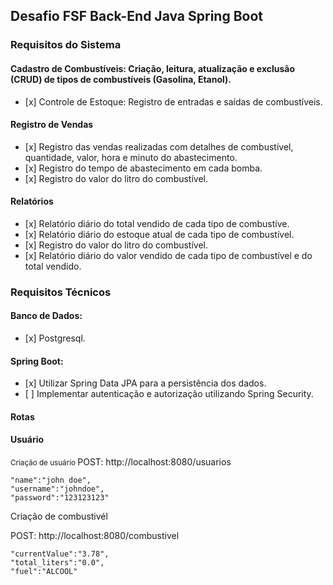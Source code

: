 <h2>Desafio FSF Back-End Java Spring Boot</h2>

<h3> Requisitos do Sistema  </h3>

<h4> Cadastro de Combustíveis: Criação, leitura, atualização e exclusão (CRUD) de tipos de combustíveis (Gasolina, Etanol).
 </h4> 
<ul>
   <li> [x] Controle de Estoque: Registro de entradas e saídas de combustíveis.</li>
</ul>

<h4> Registro de Vendas</h4>

<ul>
    <li> [x] Registro das vendas realizadas com detalhes de combustível, quantidade, valor, hora e minuto do abastecimento. </li>
    <li> [x] Registro do tempo de abastecimento em cada bomba.</li>
    <li> [x] Registro do valor do litro do combustível.</li>

</ul>

<h4> Relatórios</h4>

<ul>
    <li> [x] Relatório diário do total vendido de cada tipo de combustíve.</li>
    <li> [x] Relatório diário do estoque atual de cada tipo de combustível.</li>
    <li> [x] Registro do valor do litro do combustível.</li>
    <li> [x] Relatório diário do valor vendido de cada tipo de combustível e do total vendido. </li>

</ul>

<h3>  Requisitos Técnicos  </h3>

<h4>Banco de Dados:</h4>

<ul>
<li>[x] Postgresql.</li>
</ul>

<h4>Spring Boot:</h4>

<ul>
<li>[x] Utilizar Spring Data JPA para a persistência dos dados.</li>
<li>[ ] Implementar autenticação e autorização utilizando Spring Security.</li>
</ul>

<h4> Rotas </h4>

<h4> Usuário </h4>

<small>Criação de usuário </small>
POST: http://localhost:8080/usuarios

    "name":"john doe",
    "username":"johndoe",
    "password":"123123123"

<p> Criação de combustivél </p>

POST: http://localhost:8080/combustivel

    "currentValue":"3.78",
    "total_liters":"0.0",
    "fuel":"ALCOOL"
